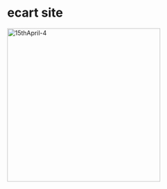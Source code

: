 <h1>ecart site</h1>
<img width="353" alt="15thApril-4" src="https://user-images.githubusercontent.com/75499827/116360045-21a83600-a7c5-11eb-90df-1bbbedee03e3.PNG">
